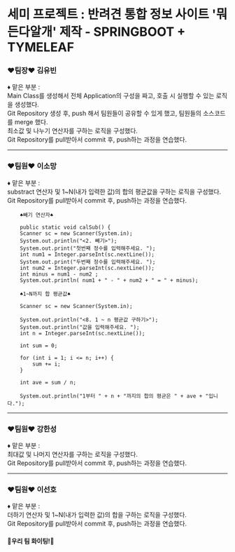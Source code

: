 # 세미 프로젝트 : 반려견 통합 정보 사이트 '뭐든다알개' 제작 - SPRINGBOOT + TYMELEAF

<h3>❤팀장❤ 김유빈</h3>
 <p>♦ 맡은 부분 : </br>
  Main Class를 생성해서 전체 Application의 구성을 짜고, 호출 시 실행할 수 있는 로직을 생성했다.</br>
  Git Repository 생성 후, push 해서 팀원들이 공유할 수 있게 했고, 팀원들의 소스코드를 merge 했다. </br>
  최소값 및 나누기 연산자를 구하는 로직을 구성했다.</br>
  Git Repository를 pull받아서 commit 후, push하는 과정을 연습했다.</br>
 </p>
  <hr>
<h3>❤팀원❤ 이소망</h3>
 <p>♦ 맡은 부분 : </br>
  substract 연산자 및 1~N(내가 입력한 값)의 합의 평균값을 구하는 로직을 구성했다.</br>
  Git Repository를 pull받아서 commit 후, push하는 과정을 연습했다.</br>
 </p>

       
        ♠빼기 연산자♠
       
        public static void calSub() {
        Scanner sc = new Scanner(System.in);
        System.out.println("<2. 빼기>");
        System.out.print("첫번째 정수를 입력해주세요. ");
        int num1 = Integer.parseInt(sc.nextLine());
        System.out.print("두번째 정수를 입력해주세요. ");
        int num2 = Integer.parseInt(sc.nextLine());
        int minus = num1 - num2 ;
        System.out.println( num1 + " - " + num2 + " = " + minus);
 
        ♠1~N까지 합 평균값♠
        
        Scanner sc = new Scanner(System.in);

        System.out.println("<8. 1 ~ n 평균값 구하기>");
        System.out.println("값을 입력해주세요. ");
        int n = Integer.parseInt(sc.nextLine());

        int sum = 0;

        for (int i = 1; i <= n; i++) {
            sum += i;
        }

        int ave = sum / n;

        System.out.println("1부터 " + n + "까지의 합의 평균은 " + ave + "입니다.");
      
       
 <hr>
<h3>❤팀원❤ 강한성</h3>
 <p>♦ 맡은 부분 : </br>
 최대값 및 나머지 연산자를 구하는 로직을 구성했다.</br>
  Git Repository를 pull받아서 commit 후, push하는 과정을 연습했다.</br>
 </p>
 <hr>
<h3>❤팀원❤ 이선호</h3>
 <p>♦ 맡은 부분 : </br>
 더하기 연산자 및 1~N(내가 입력한 값)의 합을 구하는 로직을 구성했다.</br>
  Git Repository를 pull받아서 commit 후, push하는 과정을 연습했다.</br>
 </p>

 <h4>🎈우리 팀 화이팅!🎈</h4>
